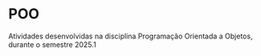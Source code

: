 # POO
Atividades desenvolvidas na disciplina Programação Orientada a Objetos, durante o semestre 2025.1
